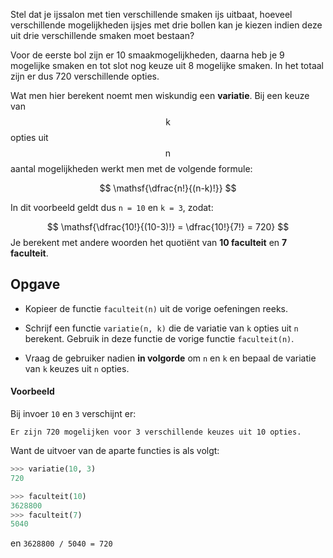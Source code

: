 Stel dat je ijssalon met tien verschillende smaken ijs uitbaat, hoeveel verschillende mogelijkheden ijsjes met drie bollen kan je kiezen indien deze uit drie verschillende smaken moet bestaan?

Voor de eerste bol zijn er 10 smaakmogelijkheden, daarna heb je 9 mogelijke smaken en tot slot nog keuze uit 8 mogelijke smaken. In het totaal zijn er dus 720 verschillende opties.

Wat men hier berekent noemt men wiskundig een **variatie**. Bij een keuze van $$\mathsf{k}$$ opties uit $$\mathsf{n}$$ aantal mogelijkheden werkt men met de volgende formule:

$$
\mathsf{\dfrac{n!}{(n-k)!}}
$$

In dit voorbeeld geldt dus `n = 10` en `k = 3`, zodat:

$$
\mathsf{\dfrac{10!}{(10-3)!} = \dfrac{10!}{7!} = 720}
$$
Je berekent met andere woorden het quotiënt van **10 faculteit** en **7 faculteit**.

## Opgave

* Kopieer de functie `faculteit(n)` uit de vorige oefeningen reeks.

* Schrijf een functie `variatie(n, k)` die de variatie van `k` opties uit `n` berekent. Gebruik in deze functie de vorige functie `faculteit(n)`.

* Vraag de gebruiker nadien **in volgorde** om `n` en `k` en bepaal de variatie van `k` keuzes uit `n` opties.

#### Voorbeeld

Bij invoer `10` en `3` verschijnt er:
```
Er zijn 720 mogelijken voor 3 verschillende keuzes uit 10 opties.
```

Want de uitvoer van de aparte functies is als volgt:
```python
>>> variatie(10, 3)
720
```

```python
>>> faculteit(10)
3628800
>>> faculteit(7)
5040
```
en `3628800 / 5040 = 720`
